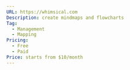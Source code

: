 ```yaml
---
URL: https://whimsical.com
Description: create mindmaps and flowcharts
Tag:
  - Management
  - Mapping
Pricing:
  - Free
  - Paid
Price: starts from $10/month
---
```

